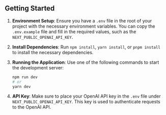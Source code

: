 ## Getting Started

1. **Environment Setup**: Ensure you have a `.env` file in the root of your project with the necessary environment variables. You can copy the `.env.example` file and fill in the required values, such as the `NEXT_PUBLIC_OPENAI_API_KEY`.

2. **Install Dependencies**: Run `npm install`, `yarn install`, or `pnpm install` to install the necessary dependencies.

3. **Running the Application**: Use one of the following commands to start the development server:

   ```bash
   npm run dev
   # or
   yarn dev
   ```

4. **API Key**: Make sure to place your OpenAI API key in the `.env` file under `NEXT_PUBLIC_OPENAI_API_KEY`. This key is used to authenticate requests to the OpenAI API.